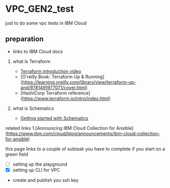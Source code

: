 # VPC_GEN2_test
just to do some vpc tests in IBM Cloud
## preparation
- links to IBM Cloud docs

1. what is Terraform
   - [Terraform introduction video](https://www.ibm.com/cloud/blog/new-builders/terraform)
   - [O'reilly Book: Terraform Up & Running] (https://learning.oreilly.com/library/view/terraform-up-and/9781491977071/cover.html)
   - [HashiCorp Terraform reference] (https://www.terraform.io/intro/index.html)
   
3. what is Schematics
   - [Getting started with Schematics](https://cloud.ibm.com/docs/schematics?topic=schematics-getting-started)
   

related links
   1.[Announcing IBM Cloud Collection for Ansible] (https://www.ibm.com/cloud/blog/announcements/ibm-cloud-collection-for-ansible)


   this page links to a couple of subtask you have to complete if you start on a green field
   - [ ] setting up the playground 
   - [x] setting up CLI for VPC
- create and publish you ssh key
